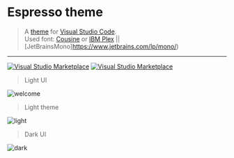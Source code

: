 # Espresso theme
> A [theme](https://github.com/Rasarts/EspressoVsCode) for [Visual Studio Code](http://code.visualstudio.com).
<br> Used font: [Cousine](https://fonts.google.com/specimen/Cousine) or [IBM Plex](https://github.com/IBM/plex) || [JetBrainsMono]https://www.jetbrains.com/lp/mono/)
---

[![Visual Studio Marketplace](https://img.shields.io/vscode-marketplace/d/vitaliy.espresso.svg?style=flat-square)](vitaliy.espresso) [![Visual Studio Marketplace](https://img.shields.io/vscode-marketplace/r/vitaliy.espresso.svg?style=flat-square)](vitaliy.espresso)


> Light UI

![welcome](https://raw.githubusercontent.com/Rasarts/EspressoVsCode/master/preview/preview_light_ui_welcome.png)

> Light theme

![light](https://raw.githubusercontent.com/Rasarts/EspressoVsCode/master/preview/preview_light_ui.png)

> Dark UI

![dark](https://raw.githubusercontent.com/Rasarts/EspressoVsCode/master/preview/preview_dark.png)
